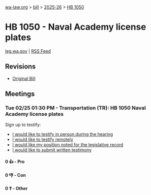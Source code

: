 [wa-law.org](/) > [bill](/bill/) > [2025-26](/bill/2025-26/) > [HB 1050](/bill/2025-26/hb/1050/)

# HB 1050 - Naval Academy license plates
[leg.wa.gov](https://app.leg.wa.gov/billsummary?BillNumber=1050&Year=2025&Initiative=false) | [RSS Feed](./rss.xml)

## Revisions
* [Original Bill](1/)

## Meetings
### Tue 02/25 01:30 PM - Transportation (TR): HB 1050 Naval Academy license plates
Sign up to testify:
* [I would like to testify in person during the hearing](https://app.leg.wa.gov/csi/Testifier/Add?chamber=House&mId=32902&aId=164708&caId=26086&tId=1)
* [I would like to testify remotely](https://app.leg.wa.gov/csi/Testifier/Add?chamber=House&mId=32902&aId=164708&caId=26086&tId=2)
* [I would like my position noted for the legislative record](https://app.leg.wa.gov/csi/Testifier/Add?chamber=House&mId=32902&aId=164708&caId=26086&tId=3)
* [I would like to submit written testimony](https://app.leg.wa.gov/csi/Testifier/Add?chamber=House&mId=32902&aId=164708&caId=26086&tId=4)

#### 0 👍 - Pro

#### 0 👎 - Con

#### 0 ❓ - Other
